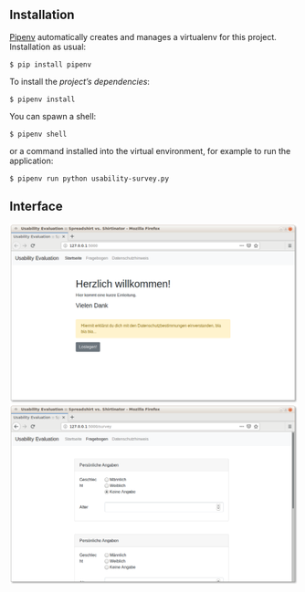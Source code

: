 ## Installation
[Pipenv](https://pipenv.readthedocs.io/en/latest/) automatically creates and manages a virtualenv for this project. Installation as usual:

```
$ pip install pipenv
```

To install the _project’s dependencies_:

```
$ pipenv install
```

You can spawn a shell:

```
$ pipenv shell
```

or a command installed into the virtual environment, for example to run the application:

```
$ pipenv run python usability-survey.py
```

## Interface
![index.html](doc/img/index.png)
![survey.html](doc/img/survey.png)
